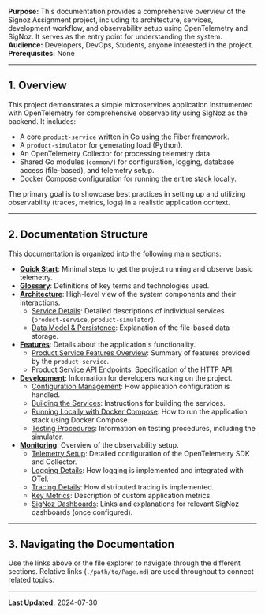 **Purpose:** This documentation provides a comprehensive overview of the Signoz Assignment project, including its architecture, services, development workflow, and observability setup using OpenTelemetry and SigNoz. It serves as the entry point for understanding the system.
**Audience:** Developers, DevOps, Students, anyone interested in the project.
**Prerequisites:** None

---

## 1. Overview

This project demonstrates a simple microservices application instrumented with OpenTelemetry for comprehensive observability using SigNoz as the backend. It includes:
*   A core `product-service` written in Go using the Fiber framework.
*   A `product-simulator` for generating load (Python).
*   An OpenTelemetry Collector for processing telemetry data.
*   Shared Go modules (`common/`) for configuration, logging, database access (file-based), and telemetry setup.
*   Docker Compose configuration for running the entire stack locally.

The primary goal is to showcase best practices in setting up and utilizing observability (traces, metrics, logs) in a realistic application context.

---

## 2. Documentation Structure

This documentation is organized into the following main sections:

*   **[Quick Start](./docs/Quick_Start.md)**: Minimal steps to get the project running and observe basic telemetry.
*   **[Glossary](./docs/Glossary.md)**: Definitions of key terms and technologies used.
*   **[Architecture](./docs/architecture/Architecture_Overview.md)**: High-level view of the system components and their interactions.
    *   [Service Details](./docs/architecture/Service_Details.md): Detailed descriptions of individual services (`product-service`, `product-simulator`).
    *   [Data Model & Persistence](./docs/architecture/Data_Model_&_Persistence.md): Explanation of the file-based data storage.
*   **[Features](./docs/features/product_service/Product_Service_Features_Overview.md)**: Details about the application's functionality.
    *   [Product Service Features Overview](./docs/features/product_service/Product_Service_Features_Overview.md): Summary of features provided by the `product-service`.
    *   [Product Service API Endpoints](./docs/features/product_service/Product_Service_API_Endpoints.md): Specification of the HTTP API.
*   **[Development](./docs/development/Running_Locally_with_Docker_Compose.md)**: Information for developers working on the project.
    *   [Configuration Management](./docs/development/Configuration_Management.md): How application configuration is handled.
    *   [Building the Services](./docs/development/Building_the_Services.md): Instructions for building the services.
    *   [Running Locally with Docker Compose](./docs/development/Running_Locally_with_Docker_Compose.md): How to run the application stack using Docker Compose.
    *   [Testing Procedures](./docs/development/Testing_Procedures.md): Information on testing procedures, including the simulator.
*   **[Monitoring](./docs/monitoring/README.md)**: Overview of the observability setup.
    *   [Telemetry Setup](./docs/monitoring/Telemetry_Setup.md): Detailed configuration of the OpenTelemetry SDK and Collector.
    *   [Logging Details](./docs/monitoring/Logging_Details.md): How logging is implemented and integrated with OTel.
    *   [Tracing Details](./docs/monitoring/Tracing_Details.md): How distributed tracing is implemented.
    *   [Key Metrics](./docs/monitoring/Key_Metrics.md): Description of custom application metrics.
    *   [SigNoz Dashboards](./docs/monitoring/SigNoz_Dashboards.md): Links and explanations for relevant SigNoz dashboards (once configured).

---

## 3. Navigating the Documentation

Use the links above or the file explorer to navigate through the different sections. Relative links (`./path/to/Page.md`) are used throughout to connect related topics.

---

**Last Updated:** 2024-07-30
